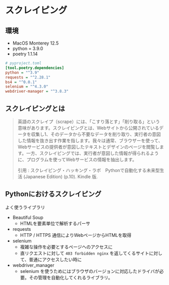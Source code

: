 # スクレイピング

## 環境

- MacOS Monterey 12.5
- python = 3.9.0
- poetry 1.1.14

```ini
# pyproject.toml
[tool.poetry.dependencies]
python = "^3.9"
requests = "^2.28.1"
bs4 = "^0.0.1"
selenium = "^4.3.0"
webdriver-manager = "^3.8.3"
```

## スクレイピングとは

> 英語のスクレイプ（scrape）には、「こすり落とす」「削り取る」という意味があります。スクレイピングとは、Webサイトから公開されているデータを収集し1、そのデータから不要なデータを削り取り、実行者の意図した情報を抜き出す作業を指します。我々は通常、ブラウザーを使って、Webサービスの提供者が意図したテキストとデザインのページを閲覧します。一方、スクレイピングでは、実行者が意図した情報が得られるように、プログラムを使ってWebサービスの情報を抽出します。
>
> 引用 : スクレイピング・ハッキング・ラボ　Pythonで自動化する未来型生活 (Japanese Edition) (p.10). Kindle 版.

## Pythonにおけるスクレイピング

よく使うライブラリ

- Beautiful Soup
  - HTMLを要素単位で解析するパーサ
- requests
  - HTTP / HTTPS 通信によりWebページからHTMLを取得
- selenium
  - 複雑な操作を必要とするページヘのアクセスに
  - 直リクエストに対して `403 forbidden nginx` を返してくるサイトに対して、普通にアクセスしたい時に
- webdriver_manager
  - selenium を使うためにはブラウザのバージョンに対応したドライバが必要。その管理を自動化してくれるライブラリ。
